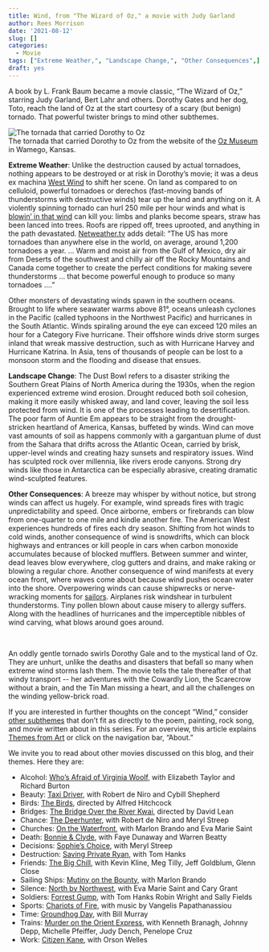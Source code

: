 ```yaml
---
title: Wind, from "The Wizard of Oz," a movie with Judy Garland
author: Rees Morrison
date: '2021-08-12'
slug: []
categories:
  - Movie
tags: ["Extreme Weather,", "Landscape Change,", "Other Consequences",]
draft: yes
---
```


A book by L. Frank Baum became a movie classic, “The Wizard of Oz,” starring Judy Garland, Bert Lahr and others.  Dorothy Gates and her dog, Toto, reach the land of Oz at the start courtesy of a scary (but benign) tornado.  That powerful twister brings to mind other subthemes.

<!--more-->

![The tornada that carried Dorothy to Oz](/media/WindOz.webp)\
The tornada that carried Dorothy to Oz from the website of the [Oz Museum](https://ozmuseum.com/blogs/news/wizard-of-oz-tornado) in Wamego, Kansas.  

**Extreme Weather**:  Unlike the destruction caused by actual tornadoes, nothing appears to be destroyed or at risk in Dorothy’s movie; it was a deus ex machina [West Wind](Shelley) to shift her scene.  On land as compared to on celluloid, powerful tornadoes or derechos (fast-moving bands of thunderstorms with destructive winds) tear up the land and anything on it.  A violently spinning tornado can hurl 250 mile per hour winds and what is [blowin’ in that wind](Dylan) can kill you: limbs and planks become spears, straw has been lanced into trees.  Roofs are ripped off, trees uprooted, and anything in the path devastated.  [Netweather.tv](https://www.netweather.tv/weather-forecasts/news/10277-tornado-facts-which-countries-have-the-most-and-the-deadliest-tornadoes) adds detail: “The US has more tornadoes than anywhere else in the world, on average, around 1,200 tornadoes a year. … Warm and moist air from the Gulf of Mexico, dry air from Deserts of the southwest and chilly air off the Rocky Mountains and Canada come together to create the perfect conditions for making severe thunderstorms … that become powerful enough to produce so many tornadoes ….” 

Other monsters of devastating winds spawn in the southern oceans.  Brought to life where seawater warms above 81°, oceans unleash cyclones in the Pacific (called typhoons in the Northwest Pacific) and hurricanes in the South Atlantic.  Winds spiraling around the eye can exceed 120 miles an hour for a Category Five hurricane.  Their offshore winds drive storm surges inland that wreak massive destruction, such as with Hurricane Harvey and Hurricane Katrina.  In Asia, tens of thousands of people can be lost to a monsoon storm and the flooding and disease that ensues.  

**Landscape Change**:   The Dust Bowl refers to a disaster striking the Southern Great Plains of North America during the 1930s, when the region experienced extreme wind erosion.  Drought reduced both soil cohesion, making it more easily whisked away, and land cover, leaving the soil less protected from wind.  It is one of the processes leading to desertification.  The poor farm of Auntie Em appears to be straight from the drought-stricken heartland of America, Kansas, buffeted by winds.  Wind can move vast amounts of soil as happens commonly with a gargantuan plume of dust from the Sahara that drifts across the Atlantic Ocean, carried by brisk, upper-level winds and creating hazy sunsets and respiratory issues.  Wind has sculpted rock over millennia, like rivers erode canyons.  Strong dry winds like those in Antarctica can be especially abrasive, creating dramatic wind-sculpted features.

**Other Consequences**:  A breeze may whisper by without notice, but strong winds can affect us hugely.  For example, wind spreads fires with tragic unpredictability and speed.  Once airborne, embers or firebrands can blow from one-quarter to one mile and kindle another fire.  The American West experiences hundreds of fires each dry season.  Shifting from hot winds to cold winds, another consequence of wind is snowdrifts, which can block highways and entrances or kill people in cars when carbon monoxide accumulates because of blocked mufflers.  Between summer and winter, dead leaves blow everywhere, clog gutters and drains, and make raking or blowing a regular chore.  Another consequence of wind manifests at every ocean front, where waves come about because wind pushes ocean water into the shore.  Overpowering winds can cause shipwrecks or nerve-wracking moments for [sailors](Helms).  Airplanes risk windshear in turbulent thunderstorms.  Tiny pollen blown about cause misery to allergy suffers.  Along with the headlines of hurricanes and the imperceptible nibbles of wind carving, what blows around goes around.

&nbsp;

An oddly gentle tornado swirls Dorothy Gale and to the mystical land of Oz.  They are unhurt, unlike the deaths and disasters that befall so many when extreme wind storms lash them.   The movie tells the tale thereafter of that windy transport -- her adventures with the Cowardly Lion, the Scarecrow without a brain, and the Tin Man missing a heart, and all the challenges on the winding yellow-brick road. 

If you are interested in further thoughts on the concept “Wind,” consider [other subthemes]() that don’t fit as directly to the poem, painting, rock song, and movie written about in this series.  For an overview, this article explains [Themes from Art](http://bit.ly/3sRXopI) or click on the navigation bar, “About.”

We invite you to read about other movies discussed on this blog, and their themes.  Here they are: 

* Alcohol: [Who’s Afraid of Virginia Woolf](https://themesfromart.com/post/2021-02-03-alcohol-woolf-nichols/alcoholwoolfnichols/), with Elizabeth Taylor and Richard Burton
* Beauty: [Taxi Driver](https://themesfromart.com/post/2021-04-21-beauty-taxi-driver-a-movie-with-robert-de-niro-and-cybill-shepherd/beautytaxi/), with Robert de Niro and Cybill Shepherd
* Birds: [The Birds](https://themesfromart.com/post/2021-06-07-birds-the-birds-a-movie-directed-by-alfred-hitchcock/birdsthebirds/), directed by Alfred Hitchcock
* Bridges: [The Bridge Over the River Kwai](https://themesfromart.com/post/2021-07-26-bridges-from-bridge-over-troubled-waters-a-song-by-simon-garfunkel/bridgestroubled/), directed by David Lean
* Chance: [The Deerhunter](https://themesfromart.com/post/2021-03-14-chancewinner/chancewinner/), with Robert de Niro and Meryl Streep
* Churches: [On the Waterfront](https://themesfromart.com/post/2021-05-21-churches-from-on-the-waterfront-a-movie-with-marlon-brando/churcheswaterfront/), with Marlon Brando and Eva Marie Saint
* Death: [Bonnie & Clyde](https://themesfromart.com/post/2021-05-03-death-from-bonnie-clyde-a-movie-starring-warren-beatty-and-faye-dunaway/deathbonnie/), with Faye Dunaway and Warren Beatty
* Decisions: [Sophie’s Choice](https://themesfromart.com/post/2021-02-08-decisions-sophie-s-choice-with-meryl-streep/decisionssophies/), with Meryl Streep
* Destruction: [Saving Private Ryan](https://themesfromart.com/post/2021-02-18-destruction-saving-private-ryan-a-movie-by-steven-spielberg/destructionsaving/), with Tom Hanks
* Friends: [The Big Chill](https://themesfromart.com/post/2021-06-20-friends-the-big-chill-a-movied-directed-by-lawrence-kasdan/friendschill/), with Kevin Kline, Meg Tilly, Jeff Goldblum, Glenn Close
* Sailing Ships: [Mutiny on the Bounty](https://themesfromart.com/post/2021-06-26-sailing-ships-mutiny-on-the-bounty-a-movie-with/sailingshipsmutiny/), with Marlon Brando
* Silence: [North by Northwest](https://themesfromart.com/post/silencenorthwest/), with Eva Marie Saint and Cary Grant
* Soldiers: [Forrest Gump](https://themesfromart.com/post/2021-08-02-soldiers-from-forrest-gump-a-movie-starring-tom-hanks/soldiersgump/), with Tom Hanks Robin Wright and Sally Fields
* Sports: [Chariots of Fire](https://themesfromart.com/post/2021-07-12-sports-from-chariots-of-fire-a-movie-about-the-1924-olypics/sportschariots/), with music by Vangelis Papathanassiou
* Time: [Groundhog Day](https://themesfromart.com/post/2021-03-08-time-from-groundhog-day-starring-bill-murray/timegroundhog/), with Bill Murray
* Trains: [Murder on the Orient Express](https://themesfromart.com/post/2021-05-10-trains-from-murder-on-the-orient-express-a-movie-directed-by-sidney-lumet/trainsorient/), with Kenneth Branagh, Johnny Depp, Michelle Pfeiffer, Judy Dench, Penelope Cruz
* Work: [Citizen Kane](https://themesfromart.com/post/2021-02-26-workkane/workkane/), with Orson Welles
